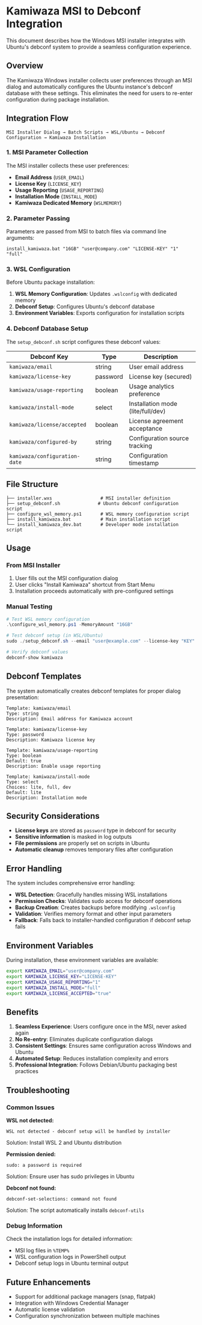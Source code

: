 # Kamiwaza MSI to Debconf Integration

This document describes how the Windows MSI installer integrates with Ubuntu's debconf system to provide a seamless configuration experience.

## Overview

The Kamiwaza Windows installer collects user preferences through an MSI dialog and automatically configures the Ubuntu instance's debconf database with these settings. This eliminates the need for users to re-enter configuration during package installation.

## Integration Flow

```
MSI Installer Dialog → Batch Scripts → WSL/Ubuntu → Debconf Configuration → Kamiwaza Installation
```

### 1. MSI Parameter Collection

The MSI installer collects these user preferences:

- **Email Address** (`USER_EMAIL`)
- **License Key** (`LICENSE_KEY`) 
- **Usage Reporting** (`USAGE_REPORTING`)
- **Installation Mode** (`INSTALL_MODE`)
- **Kamiwaza Dedicated Memory** (`WSLMEMORY`)

### 2. Parameter Passing

Parameters are passed from MSI to batch files via command line arguments:

```batch
install_kamiwaza.bat "16GB" "user@company.com" "LICENSE-KEY" "1" "full"
```

### 3. WSL Configuration

Before Ubuntu package installation:

1. **WSL Memory Configuration**: Updates `.wslconfig` with dedicated memory
2. **Debconf Setup**: Configures Ubuntu's debconf database
3. **Environment Variables**: Exports configuration for installation scripts

### 4. Debconf Database Setup

The `setup_debconf.sh` script configures these debconf values:

| Debconf Key | Type | Description |
|-------------|------|-------------|
| `kamiwaza/email` | string | User email address |
| `kamiwaza/license-key` | password | License key (secured) |
| `kamiwaza/usage-reporting` | boolean | Usage analytics preference |
| `kamiwaza/install-mode` | select | Installation mode (lite/full/dev) |
| `kamiwaza/license/accepted` | boolean | License agreement acceptance |
| `kamiwaza/configured-by` | string | Configuration source tracking |
| `kamiwaza/configuration-date` | string | Configuration timestamp |

## File Structure

```
├── installer.wxs                  # MSI installer definition
├── setup_debconf.sh              # Ubuntu debconf configuration script
├── configure_wsl_memory.ps1       # WSL memory configuration script
├── install_kamiwaza.bat           # Main installation script
└── install_kamiwaza_dev.bat       # Developer mode installation script
```

## Usage

### From MSI Installer

1. User fills out the MSI configuration dialog
2. User clicks "Install Kamiwaza" shortcut from Start Menu
3. Installation proceeds automatically with pre-configured settings

### Manual Testing

```powershell
# Test WSL memory configuration
.\configure_wsl_memory.ps1 -MemoryAmount "16GB"

# Test debconf setup (in WSL/Ubuntu)
sudo ./setup_debconf.sh --email "user@example.com" --license-key "KEY" --usage-reporting "1" --mode "full" --license-accepted "true"

# Verify debconf values
debconf-show kamiwaza
```

## Debconf Templates

The system automatically creates debconf templates for proper dialog presentation:

```debconf
Template: kamiwaza/email
Type: string
Description: Email address for Kamiwaza account

Template: kamiwaza/license-key
Type: password
Description: Kamiwaza license key

Template: kamiwaza/usage-reporting
Type: boolean
Default: true
Description: Enable usage reporting

Template: kamiwaza/install-mode
Type: select
Choices: lite, full, dev
Default: lite
Description: Installation mode
```

## Security Considerations

- **License keys** are stored as `password` type in debconf for security
- **Sensitive information** is masked in log outputs
- **File permissions** are properly set on scripts in Ubuntu
- **Automatic cleanup** removes temporary files after configuration

## Error Handling

The system includes comprehensive error handling:

- **WSL Detection**: Gracefully handles missing WSL installations
- **Permission Checks**: Validates sudo access for debconf operations
- **Backup Creation**: Creates backups before modifying `.wslconfig`
- **Validation**: Verifies memory format and other input parameters
- **Fallback**: Falls back to installer-handled configuration if debconf setup fails

## Environment Variables

During installation, these environment variables are available:

```bash
export KAMIWAZA_EMAIL="user@company.com"
export KAMIWAZA_LICENSE_KEY="LICENSE-KEY"
export KAMIWAZA_USAGE_REPORTING="1"
export KAMIWAZA_INSTALL_MODE="full"
export KAMIWAZA_LICENSE_ACCEPTED="true"
```

## Benefits

1. **Seamless Experience**: Users configure once in the MSI, never asked again
2. **No Re-entry**: Eliminates duplicate configuration dialogs
3. **Consistent Settings**: Ensures same configuration across Windows and Ubuntu
4. **Automated Setup**: Reduces installation complexity and errors
5. **Professional Integration**: Follows Debian/Ubuntu packaging best practices

## Troubleshooting

### Common Issues

**WSL not detected:**
```
WSL not detected - debconf setup will be handled by installer
```
Solution: Install WSL 2 and Ubuntu distribution

**Permission denied:**
```
sudo: a password is required
```
Solution: Ensure user has sudo privileges in Ubuntu

**Debconf not found:**
```
debconf-set-selections: command not found
```
Solution: The script automatically installs `debconf-utils`

### Debug Information

Check the installation logs for detailed information:
- MSI log files in `%TEMP%`
- WSL configuration logs in PowerShell output
- Debconf setup logs in Ubuntu terminal output

## Future Enhancements

- Support for additional package managers (snap, flatpak)
- Integration with Windows Credential Manager
- Automatic license validation
- Configuration synchronization between multiple machines 